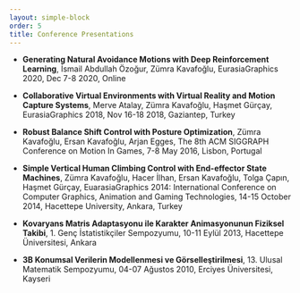 ```yaml
---
layout: simple-block
order: 5
title: Conference Presentations
---
```


* __Generating Natural Avoidance Motions with Deep Reinforcement Learning__, İsmail Abdullah Özoğur, Zümra Kavafoğlu, EurasiaGraphics 2020, Dec 7-8 2020, Online

* __Collaborative Virtual Environments with Virtual Reality and Motion Capture Systems__, Merve Atalay, Zümra Kavafoğlu, Haşmet Gürçay, EurasiaGraphics 2018, Nov 16-18 2018, Gaziantep, Turkey

* __Robust Balance Shift Control with Posture Optimization__, Zümra Kavafoğlu, Ersan Kavafoğlu, Arjan Egges, The 8th ACM SIGGRAPH Conference on Motion In Games, 7-8 May 2016, Lisbon, Portugal  

* __Simple Vertical Human Climbing Control with End-effector State Machines__, Zümra Kavafoğlu, Hacer İlhan, Ersan Kavafoğlu, Tolga Çapın, Haşmet Gürçay, EuarasiaGraphics 2014: International Conference on Computer Graphics, Animation and Gaming Technologies, 14-15 October 2014, Hacettepe University, Ankara, Turkey  

* __Kovaryans Matris Adaptasyonu ile Karakter Animasyonunun Fiziksel Takibi__, 1. Genç İstatistikçiler Sempozyumu, 10-11 Eylül 2013, Hacettepe Üniversitesi, Ankara  

* __3B Konumsal Verilerin Modellenmesi ve Görselleştirilmesi__, 13. Ulusal Matematik Sempozyumu, 04-07 Ağustos 2010, Erciyes Üniversitesi, Kayseri  
